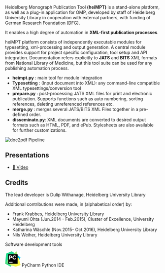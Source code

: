 

Heidelberg Monograph Publication Tool **(heiMPT)** is a stand-alone platform, as well as a plug-in application for OMP, developed by staff of Heidelberg University Library in cooperation with external partners, with  funding of  German Research Foundation (DFG). 

It enables a high degree of automation in **XML-first publication processes**.

heiMPT platform consists of independently executable modules for typesetting, xml-processing and output generation.
A  central module provides support for project specific configuration, tool setup and API integration.
Documentation refers explicitly to **JATS** and **BITS** XML formats from National Library of Medicine, but this tool suite can be used for any publishing automation process.
 


* **heimpt.py**     : main tool for module integration 
* **Typesetting**   : (Input document into XML): any command-line compatible XML typesettings/conversion tool  
* **prepare.py**    : post-processing JATS XML files for print and electronic publication. Supports functions such as auto numbering, sorting references, deleting unreferenced references etc.
* **merge.py**      : merges  several JATS/BITS XML Files together in a pre-defined order. 
* **disseminate.py**: XML documents are converted to desired output formats such as HTML, PDF, and ePub. Stylesheets are also available for further customizations.



![doc2pdf Pipeline](https://raw.githubusercontent.com/withanage/heimpt/master/images/mpt.png)



## Presentations
* [:movie_camera: Video](https://www.youtube.com/watch?v=yOH1DS2EUck)

 



## Credits

The lead developer is Dulip Withanage, Heidelberg University Library

Additional contributions were made, in (alphabetical order) by:

* Frank Krabbes, Heidelberg  University Library 
* Mayumi Ohta (Jun.2014 - Feb.2015), Cluster of Excellence, University Heidelberg
* Katharina Wäschle (Nov.2015- Oct.2016), Heidelberg University Library 
* Nils Weiher, Heidelberg University Library

Software development tools

  [![](https://raw.githubusercontent.com/withanage/heimpt/master/images/pycharm_logo.png)]( https://www.jetbrains.com/pycharm/) PyCharm Python IDE

